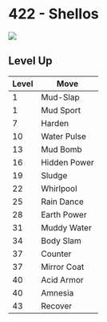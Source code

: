 # 422 - Shellos
![][422]

## Level Up

Level | Move
---   | ---
  1   | Mud-Slap
  1   | Mud Sport
  7   | Harden
 10   | Water Pulse
 13   | Mud Bomb
 16   | Hidden Power
 19   | Sludge
 22   | Whirlpool
 25   | Rain Dance
 28   | Earth Power
 31   | Muddy Water
 34   | Body Slam
 37   | Counter
 37   | Mirror Coat
 40   | Acid Armor
 40   | Amnesia
 43   | Recover

[422]: ../img/pokemon/422.png
